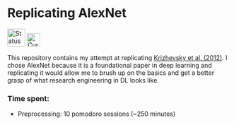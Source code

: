 # Replicating AlexNet

<img src="https://img.shields.io/badge/Status-In_Progress-orange" alt="Status" height="40">
<img src="https://img.shields.io/badge/Currently_Working_On-Defining_the_Model-blue" alt="Currently Working On" height="30">

This repository contains my attempt at replicating [Krizhevsky et al. (2012)](https://proceedings.neurips.cc/paper_files/paper/2012/file/c399862d3b9d6b76c8436e924a68c45b-Paper.pdf). I chose AlexNet because it is a foundational paper in deep learning and replicating it would allow me to brush up on the basics and get a better grasp of what research engineering in DL looks like.

### Time spent:
- Preprocessing: 10 pomodoro sessions (~250 minutes)
